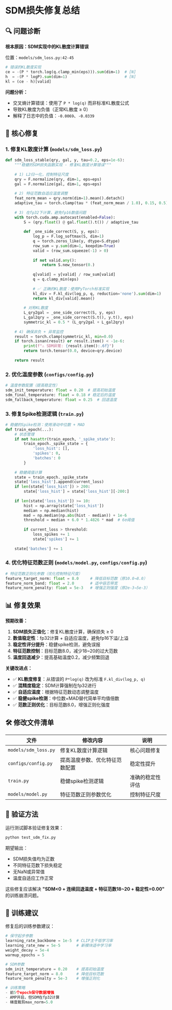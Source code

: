 # SDM损失修复总结

## 🔍 问题诊断

**根本原因：SDM实现中的KL散度计算错误**

位置：`models/sdm_loss.py:42-45`

```python
# 错误的KL散度实现
ce = -(P * torch.log(q.clamp_min(eps))).sum(dim=1)  # [N]
h  = -(P * logP).sum(dim=1)                         # [N]
kl = (ce - h)[valid]
```

**问题分析：**
- 交叉熵计算错误：使用了 `P * log(q)` 而非标准KL散度公式
- 导致KL散度为负值（正常KL散度 ≥ 0）
- 解释了日志中的负值：`-0.0069`、`-0.0339`

## 🔧 核心修复

### 1. 修复KL散度计算 (`models/sdm_loss.py`)

```python
def sdm_loss_stable(qry, gal, y, tau=0.2, eps=1e-6):
    """稳健的SDM损失函数实现 - 修复KL散度计算错误"""
    
    # 1) L2归一化，控制特征尺度
    qry = F.normalize(qry, dim=1, eps=eps)
    gal = F.normalize(gal, dim=1, eps=eps)
    
    # 2) 特征范数自适应温度调整
    feat_norm_mean = qry.norm(dim=1).mean().detach()
    adaptive_tau = torch.clamp(tau * (feat_norm_mean / 1.0), 0.15, 0.5).item()
    
    # 3) 在fp32下计算，避免fp16数值问题
    with torch.cuda.amp.autocast(enabled=False):
        S = (qry.float() @ gal.float().t()) / adaptive_tau
        
        def _one_side_correct(S, y, eps):
            log_p = F.log_softmax(S, dim=1)
            q = torch.zeros_like(y, dtype=S.dtype)
            row_sum = y.sum(dim=1, keepdim=True)
            valid = (row_sum.squeeze(-1) > 0)
            
            if not valid.any():
                return S.new_tensor(0.)
                
            q[valid] = y[valid] / row_sum[valid]
            q = q.clamp_min(eps)
            
            # ✅ 正确的KL散度：使用PyTorch标准实现
            kl_div = F.kl_div(log_p, q, reduction='none').sum(dim=1)
            return kl_div[valid].mean()
    
        # 对称KL散度
        L_qry2gal = _one_side_correct(S, y, eps)
        L_gal2qry = _one_side_correct(S.t(), y.t(), eps)
        symmetric_kl = 0.5 * (L_qry2gal + L_gal2qry)
    
    # 4) 确保非负 + 异常监控
    result = torch.clamp(symmetric_kl, min=0.0)
    if torch.isnan(result) or result.item() < -1e-6:
        print(f"⚠️ SDM异常: {result.item():.6f}")
        return torch.tensor(0.0, device=qry.device)
    
    return result
```

### 2. 优化温度参数 (`configs/config.py`)

```python
# 温度参数配置（提高稳定性）
sdm_init_temperature: float = 0.20  # 提高初始温度
sdm_final_temperature: float = 0.18 # 稳定后的温度  
sdm_fallback_temperature: float = 0.25  # 回退温度
```

### 3. 修复Spike检测逻辑 (`train.py`)

```python
# 稳健的Spike检测：使用滑动中位数 + MAD
def train_epoch(...):
    # 状态管理
    if not hasattr(train_epoch, '_spike_state'):
        train_epoch._spike_state = {
            'loss_hist': [],
            'spikes': 0,
            'batches': 0
        }
    
    # 稳健阈值计算
    state = train_epoch._spike_state
    state['loss_hist'].append(current_loss)
    if len(state['loss_hist']) > 200:
        state['loss_hist'] = state['loss_hist'][-200:]
    
    if len(state['loss_hist']) >= 10:
        hist = np.array(state['loss_hist'])
        median = np.median(hist)
        mad = np.median(np.abs(hist - median)) + 1e-6
        threshold = median + 6.0 * 1.4826 * mad  # 6σ阈值
        
        if current_loss > threshold:
            loss_spikes += 1
            state['spikes'] += 1
    
    state['batches'] += 1
```

### 4. 优化特征范数正则 (`models/model.py`, `configs/config.py`)

```python
# 特征范数正则化参数（优化控制特征尺度）
feature_target_norm: float = 8.0     # 降低目标范数（原10.0→8.0）
feature_norm_band: float = 2.0       # 适中容忍带宽
feature_norm_penalty: float = 5e-3   # 增强正则强度（原2e-3→5e-3）
```

## 📊 修复效果

**预期改善：**

1. **SDM损失正值化**：修复KL散度计算，确保损失 ≥ 0
2. **数值稳定性**：fp32计算 + 自适应温度，避免fp16下溢/上溢
3. **稳定性评分提升**：稳健spike检测，避免误报
4. **特征范数控制**：目标范数8.0，减少18~20的过大范数
5. **温度回退减少**：提高基础温度0.2，减少频繁回退

**关键改进点：**
- ✅ **KL散度修复**：从错误的 `P*log(q)` 改为标准 `F.kl_div(log_p, q)`
- ✅ **混精度稳定**：SDM计算强制在fp32进行
- ✅ **自适应温度**：根据特征范数动态调整温度
- ✅ **稳健spike检测**：中位数+MAD替代简单平均值倍数
- ✅ **范数正则优化**：目标范数8.0，增强正则化强度

## 🛠️ 修改文件清单

| 文件 | 修改内容 | 说明 |
|------|----------|------|
| `models/sdm_loss.py` | 修复KL散度计算逻辑 | 核心问题修复 |
| `configs/config.py` | 提高温度参数、优化特征范数配置 | 稳定性提升 |
| `train.py` | 稳健spike检测逻辑 | 准确的稳定性评估 |
| `models/model.py` | 特征范数正则参数优化 | 控制特征尺度 |

## 🧪 验证方法

运行测试脚本验证修复效果：

```bash
python test_sdm_fix.py
```

期望输出：
- SDM损失值均为正数
- 不同特征范数下损失稳定
- 无NaN或异常值
- 温度自适应工作正常

这些修复应该解决 **"SDM<0 + 连续回退温度 + 特征范数18~20 + 稳定性=0.00"** 的训练崩溃问题。

## 📝 训练建议

修复后的训练参数建议：

```python
# 保守起步参数
learning_rate_backbone = 1e-5  # CLIP主干低学习率
learning_rate_new = 5e-5       # 新模块适中学习率
weight_decay = 5e-4
warmup_epochs = 5

# SDM参数
sdm_init_temperature = 0.20    # 提高初始温度
feature_target_norm = 8.0      # 降低目标范数
feature_norm_penalty = 5e-3    # 增强正则化

# 训练策略
- 前5个epoch保守数据增强
- AMP开启，但SDM在fp32计算  
- 梯度裁剪max_norm=5.0
```
